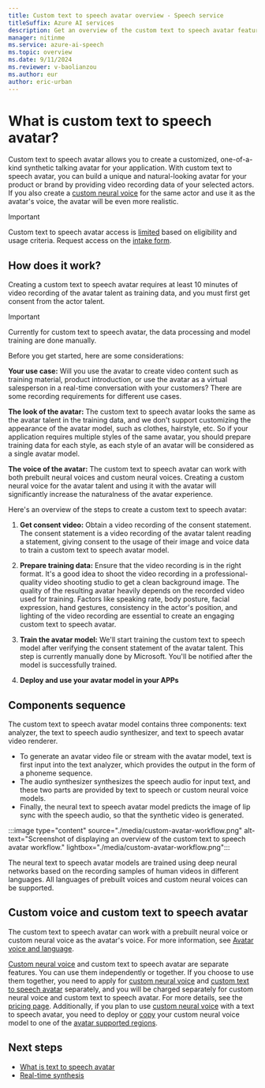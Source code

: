 ```yaml
---
title: Custom text to speech avatar overview - Speech service
titleSuffix: Azure AI services
description: Get an overview of the custom text to speech avatar feature of speech service, which allows you to create a customized, one-of-a-kind synthetic talking avatar for your application.
manager: nitinme
ms.service: azure-ai-speech
ms.topic: overview
ms.date: 9/11/2024
ms.reviewer: v-baolianzou
ms.author: eur
author: eric-urban
---
```


# What is custom text to speech avatar?

Custom text to speech avatar allows you to create a customized, one-of-a-kind synthetic talking avatar for your application. With custom text to speech avatar, you can build a unique and natural-looking avatar for your product or brand by providing video recording data of your selected actors. If you also create a [custom neural voice](#custom-voice-and-custom-text-to-speech-avatar) for the same actor and use it as the avatar's voice, the avatar will be even more realistic.

> [!IMPORTANT]
> Custom text to speech avatar access is [limited](/legal/cognitive-services/speech-service/custom-neural-voice/limited-access-custom-neural-voice?context=%2fazure%2fcognitive-services%2fspeech-service%2fcontext%2fcontext) based on eligibility and usage criteria. Request access on the [intake form](https://aka.ms/customneural).

## How does it work?

Creating a custom text to speech avatar requires at least 10 minutes of video recording of the avatar talent as training data, and you must first get consent from the actor talent.

> [!IMPORTANT]
> Currently for custom text to speech avatar, the data processing and model training are done manually.

Before you get started, here are some considerations:

**Your use case:** Will you use the avatar to create video content such as training material, product introduction, or use the avatar as a virtual salesperson in a real-time conversation with your customers? There are some recording requirements for different use cases.

**The look of the avatar:** The custom text to speech avatar looks the same as the avatar talent in the training data, and we don't support customizing the appearance of the avatar model, such as clothes, hairstyle, etc. So if your application requires multiple styles of the same avatar, you should prepare training data for each style, as each style of an avatar will be considered as a single avatar model.

**The voice of the avatar:** The custom text to speech avatar can work with both prebuilt neural voices and custom neural voices. Creating a custom neural voice for the avatar talent and using it with the avatar will significantly increase the naturalness of the avatar experience.

Here's an overview of the steps to create a custom text to speech avatar:

1. **Get consent video:** Obtain a video recording of the consent statement. The consent statement is a video recording of the avatar talent reading a statement, giving consent to the usage of their image and voice data to train a custom text to speech avatar model.

1. **Prepare training data:** Ensure that the video recording is in the right format. It's a good idea to shoot the video recording in a professional-quality video shooting studio to get a clean background image. The quality of the resulting avatar heavily depends on the recorded video used for training. Factors like speaking rate, body posture, facial expression, hand gestures, consistency in the actor's position, and lighting of the video recording are essential to create an engaging custom text to speech avatar.

1. **Train the avatar model:** We'll start training the custom text to speech model after verifying the consent statement of the avatar talent. This step is currently manually done by Microsoft. You'll be notified after the model is successfully trained.

1. **Deploy and use your avatar model in your APPs**

## Components sequence

The custom text to speech avatar model contains three components: text analyzer, the text to speech audio synthesizer, and text to speech avatar video renderer. 
- To generate an avatar video file or stream with the avatar model, text is first input into the text analyzer, which provides the output in the form of a phoneme sequence. 
- The audio synthesizer synthesizes the speech audio for input text, and these two parts are provided by text to speech or custom neural voice models. 
- Finally, the neural text to speech avatar model predicts the image of lip sync with the speech audio, so that the synthetic video is generated. 

:::image type="content" source="./media/custom-avatar-workflow.png" alt-text="Screenshot of displaying an overview of the custom text to speech avatar workflow." lightbox="./media/custom-avatar-workflow.png":::

The neural text to speech avatar models are trained using deep neural networks based on the recording samples of human videos in different languages. All languages of prebuilt voices and custom neural voices can be supported.

## Custom voice and custom text to speech avatar

The custom text to speech avatar can work with a prebuilt neural voice or custom neural voice as the avatar's voice. For more information, see [Avatar voice and language](./what-is-text-to-speech-avatar.md#avatar-voice-and-language).

[Custom neural voice](../custom-neural-voice.md) and custom text to speech avatar are separate features. You can use them independently or together. If you choose to use them together, you need to apply for [custom neural voice](https://aka.ms/customneural) and [custom text to speech avatar](https://aka.ms/customneural) separately, and you will be charged separately for custom neural voice and custom text to speech avatar. For more details, see the [pricing page](https://azure.microsoft.com/pricing/details/cognitive-services/speech-services/). Additionally, if you plan to use [custom neural voice](../custom-neural-voice.md) with a text to speech avatar, you need to deploy or [copy](../professional-voice-train-voice.md#copy-your-voice-model-to-another-project) your custom neural voice model to one of the [avatar supported regions](./what-is-text-to-speech-avatar.md#available-locations). 

## Next steps

* [What is text to speech avatar](what-is-text-to-speech-avatar.md)
* [Real-time synthesis](./real-time-synthesis-avatar.md)
